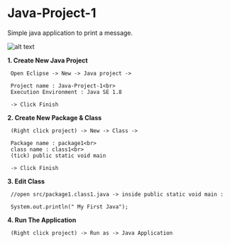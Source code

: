# Java-Project-1

Simple java application to print a message.

![alt text](https://user-images.githubusercontent.com/57636419/69019952-d72a6380-09ed-11ea-9737-0ef5e6aa33e1.JPG)

<b>1. Create New Java Project</b>

     Open Eclipse -> New -> Java project ->
   
     Project name : Java-Project-1<br>   
     Execution Environment : Java SE 1.8
   
     -> Click Finish   

<b>2. Create New Package & Class</b>

     (Right click project) -> New -> Class ->
   
     Package name : package1<br>   
     class name : class1<br>   
     (tick) public static void main
   
     -> Click Finish   

<b>3. Edit Class</b>

     //open src/package1.class1.java -> inside public static void main :

     System.out.println(" My First Java");   

<b>4. Run The Application</b>
   
     (Right click project) -> Run as -> Java Application




